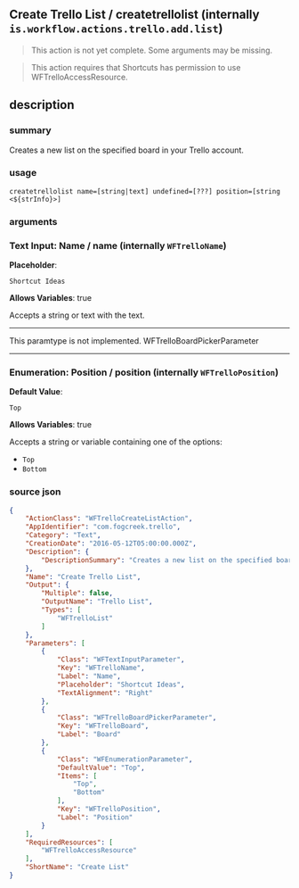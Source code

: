 
## Create Trello List / createtrellolist (internally `is.workflow.actions.trello.add.list`)

> This action is not yet complete. Some arguments may be missing.


> This action requires that Shortcuts has permission to use WFTrelloAccessResource.


## description
### summary
Creates a new list on the specified board in your Trello account.


### usage
`createtrellolist name=[string|text] undefined=[???] position=[string <${strInfo}>]`

### arguments
### Text Input: Name / name (internally `WFTrelloName`)
**Placeholder**:
```
Shortcut Ideas
```
**Allows Variables**: true



Accepts a string 
or text
with the text.

---

This paramtype is not implemented. WFTrelloBoardPickerParameter

---

### Enumeration: Position / position (internally `WFTrelloPosition`)
**Default Value**:
```
Top
```
**Allows Variables**: true



Accepts a string 
or variable
containing one of the options:

- `Top`
- `Bottom`

### source json

```json
{
	"ActionClass": "WFTrelloCreateListAction",
	"AppIdentifier": "com.fogcreek.trello",
	"Category": "Text",
	"CreationDate": "2016-05-12T05:00:00.000Z",
	"Description": {
		"DescriptionSummary": "Creates a new list on the specified board in your Trello account."
	},
	"Name": "Create Trello List",
	"Output": {
		"Multiple": false,
		"OutputName": "Trello List",
		"Types": [
			"WFTrelloList"
		]
	},
	"Parameters": [
		{
			"Class": "WFTextInputParameter",
			"Key": "WFTrelloName",
			"Label": "Name",
			"Placeholder": "Shortcut Ideas",
			"TextAlignment": "Right"
		},
		{
			"Class": "WFTrelloBoardPickerParameter",
			"Key": "WFTrelloBoard",
			"Label": "Board"
		},
		{
			"Class": "WFEnumerationParameter",
			"DefaultValue": "Top",
			"Items": [
				"Top",
				"Bottom"
			],
			"Key": "WFTrelloPosition",
			"Label": "Position"
		}
	],
	"RequiredResources": [
		"WFTrelloAccessResource"
	],
	"ShortName": "Create List"
}
```
